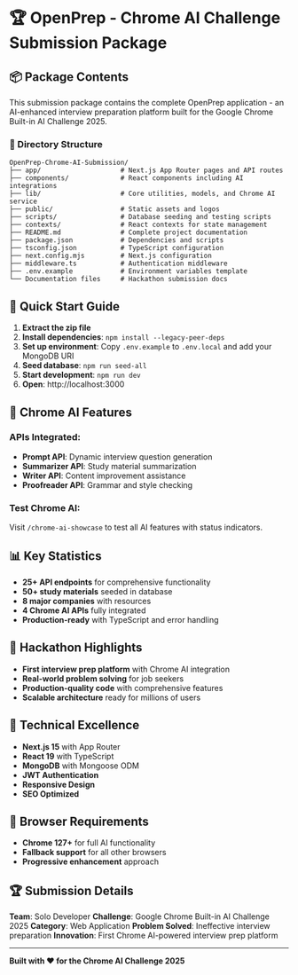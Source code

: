 # 🏆 OpenPrep - Chrome AI Challenge Submission Package

## 📦 Package Contents

This submission package contains the complete OpenPrep application - an AI-enhanced interview preparation platform built for the Google Chrome Built-in AI Challenge 2025.

### 📁 Directory Structure
```
OpenPrep-Chrome-AI-Submission/
├── app/                    # Next.js App Router pages and API routes
├── components/             # React components including AI integrations
├── lib/                    # Core utilities, models, and Chrome AI service
├── public/                 # Static assets and logos
├── scripts/                # Database seeding and testing scripts
├── contexts/               # React contexts for state management
├── README.md               # Complete project documentation
├── package.json            # Dependencies and scripts
├── tsconfig.json           # TypeScript configuration
├── next.config.mjs         # Next.js configuration
├── middleware.ts           # Authentication middleware
├── .env.example            # Environment variables template
└── Documentation files     # Hackathon submission docs
```

## 🚀 Quick Start Guide

1. **Extract the zip file**
2. **Install dependencies**: `npm install --legacy-peer-deps`
3. **Set up environment**: Copy `.env.example` to `.env.local` and add your MongoDB URI
4. **Seed database**: `npm run seed-all`
5. **Start development**: `npm run dev`
6. **Open**: http://localhost:3000

## 🤖 Chrome AI Features

### APIs Integrated:
- **Prompt API**: Dynamic interview question generation
- **Summarizer API**: Study material summarization
- **Writer API**: Content improvement assistance
- **Proofreader API**: Grammar and style checking

### Test Chrome AI:
Visit `/chrome-ai-showcase` to test all AI features with status indicators.

## 📊 Key Statistics

- **25+ API endpoints** for comprehensive functionality
- **50+ study materials** seeded in database
- **8 major companies** with resources
- **4 Chrome AI APIs** fully integrated
- **Production-ready** with TypeScript and error handling

## 🎯 Hackathon Highlights

- **First interview prep platform** with Chrome AI integration
- **Real-world problem solving** for job seekers
- **Production-quality code** with comprehensive features
- **Scalable architecture** ready for millions of users

## 🔧 Technical Excellence

- **Next.js 15** with App Router
- **React 19** with TypeScript
- **MongoDB** with Mongoose ODM
- **JWT Authentication**
- **Responsive Design**
- **SEO Optimized**

## 📱 Browser Requirements

- **Chrome 127+** for full AI functionality
- **Fallback support** for all other browsers
- **Progressive enhancement** approach

## 🏆 Submission Details

**Team**: Solo Developer
**Challenge**: Google Chrome Built-in AI Challenge 2025
**Category**: Web Application
**Problem Solved**: Ineffective interview preparation
**Innovation**: First Chrome AI-powered interview prep platform

---

**Built with ❤️ for the Chrome AI Challenge 2025**